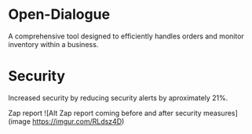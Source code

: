 # Open-Dialogue
A comprehensive tool designed to efficiently handles orders and monitor inventory within a business. 

# Security 
Increased security by reducing security alerts by aproximately 21%.

Zap report
![Alt Zap report coming before and after security measures](image https://imgur.com/RLdsz4D)
